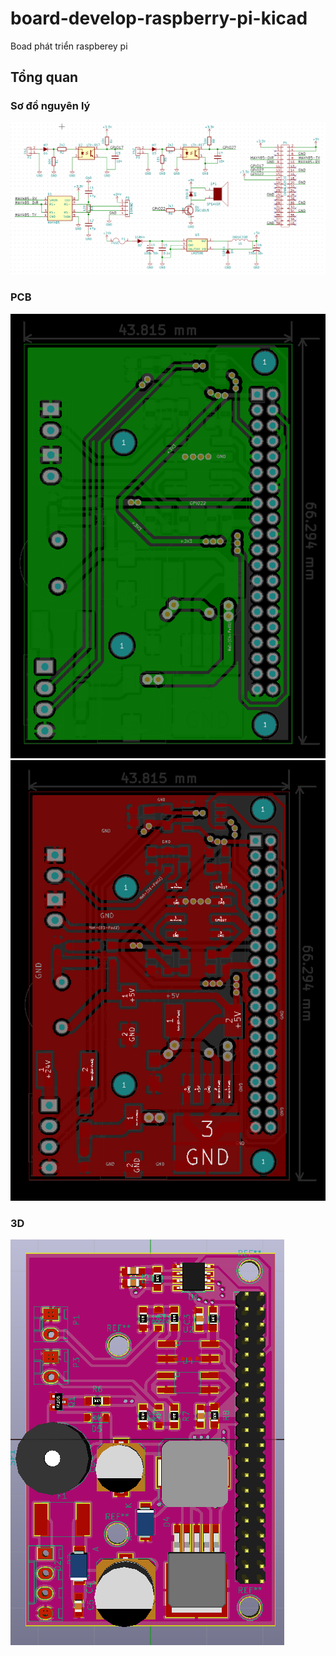 # board-develop-raspberry-pi-kicad
Boad phát triển raspberey pi
## Tổng quan
### Sơ đồ nguyên lý
![](./assets/sch.PNG)
### PCB
![](./assets/pcb-B.PNG)
![](./assets/pcb-F.PNG)
### 3D
![](./assets/3D.PNG)
